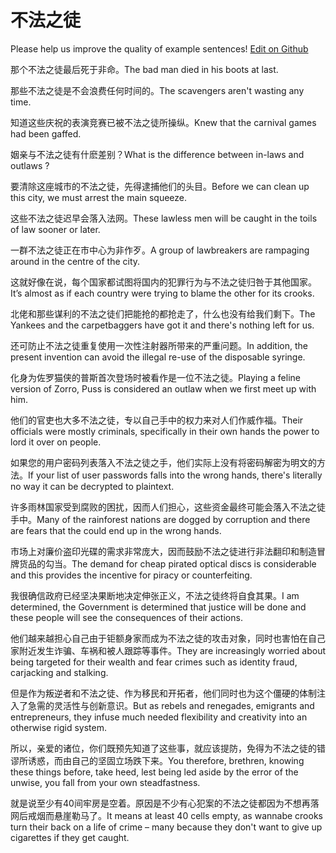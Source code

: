 # 不法之徒

Please help us improve the quality of example sentences! [Edit on Github](https://github.com/jiyushe/jiyu-example-sentence-source/blob/main/chinese/bufazhitu.md)

<p><span class="chinese">那个不法之徒最后死于非命。</span><span class="english">The bad man died in his boots at last.</span></p>

<p><span class="chinese">那些不法之徒是不会浪费任何时间的。</span><span class="english">The scavengers aren't wasting any time.</span></p>

<p><span class="chinese">知道这些庆祝的表演竞赛已被不法之徒所操纵。</span><span class="english">Knew that the carnival games had been gaffed.</span></p>

<p><span class="chinese">姻亲与不法之徒有什麽差别？</span><span class="english">What is the difference between in-laws and outlaws ?</span></p>

<p><span class="chinese">要清除这座城市的不法之徒，先得逮捕他们的头目。</span><span class="english">Before we can clean up this city, we must arrest the main squeeze.</span></p>

<p><span class="chinese">这些不法之徒迟早会落入法网。</span><span class="english">These lawless men will be caught in the toils of law sooner or later.</span></p>

<p><span class="chinese">一群不法之徒正在市中心为非作歹。</span><span class="english">A group of lawbreakers are rampaging around in the centre of the city.</span></p>

<p><span class="chinese">这就好像在说，每个国家都试图将国内的犯罪行为与不法之徒归咎于其他国家。</span><span class="english">It’s almost as if each country were trying to blame the other for its crooks.</span></p>

<p><span class="chinese">北佬和那些谋利的不法之徒们把能抢的都抢走了，什么也没有给我们剩下。</span><span class="english">The Yankees and the carpetbaggers have got it and there's nothing left for us.</span></p>

<p><span class="chinese">还可防止不法之徒重复使用一次性注射器所带来的严重问题。</span><span class="english">In addition, the present invention can avoid the illegal re-use of the disposable syringe.</span></p>

<p><span class="chinese">化身为佐罗猫侠的普斯首次登场时被看作是一位不法之徒。</span><span class="english">Playing a feline version of Zorro, Puss is considered an outlaw when we first meet up with him.</span></p>

<p><span class="chinese">他们的官吏也大多不法之徒，专以自己手中的权力来对人们作威作福。</span><span class="english">Their officials were mostly criminals, specifically in their own hands the power to lord it over on people.</span></p>

<p><span class="chinese">如果您的用户密码列表落入不法之徒之手，他们实际上没有将密码解密为明文的方法。</span><span class="english">If your list of user passwords falls into the wrong hands, there's literally no way it can be decrypted to plaintext.</span></p>

<p><span class="chinese">许多雨林国家受到腐败的困扰，因而人们担心，这些资金最终可能会落入不法之徒手中。</span><span class="english">Many of the rainforest nations are dogged by corruption and there are fears that the could end up in the wrong hands.</span></p>

<p><span class="chinese">市场上对廉价盗印光碟的需求非常庞大，因而鼓励不法之徒进行非法翻印和制造冒牌货品的勾当。</span><span class="english">The demand for cheap pirated optical discs is considerable and this provides the incentive for piracy or counterfeiting.</span></p>

<p><span class="chinese">我很确信政府已经坚决果断地决定伸张正义，不法之徒终将自食其果。</span><span class="english">I am determined, the Government is determined that justice will be done and these people will see the consequences of their actions.</span></p>

<p><span class="chinese">他们越来越担心自己由于钜额身家而成为不法之徒的攻击对象，同时也害怕在自己家附近发生诈骗、车祸和被人跟踪等事件。</span><span class="english">They are increasingly worried about being targeted for their wealth and fear crimes such as identity fraud, carjacking and stalking.</span></p>

<p><span class="chinese">但是作为叛逆者和不法之徒、作为移民和开拓者，他们同时也为这个僵硬的体制注入了急需的灵活性与创新意识。</span><span class="english">But as rebels and renegades, emigrants and entrepreneurs, they infuse much needed flexibility and creativity into an otherwise rigid system.</span></p>

<p><span class="chinese">所以，亲爱的诸位，你们既预先知道了这些事，就应该提防，免得为不法之徒的错谬所诱惑，而由自己的坚固立场跌下来。</span><span class="english">You therefore, brethren, knowing these things before, take heed, lest being led aside by the error of the unwise, you fall from your own steadfastness.</span></p>

<p><span class="chinese">就是说至少有40间牢房是空着。原因是不少有心犯案的不法之徒都因为不想再落网后戒烟而悬崖勒马了。</span><span class="english">It means at least 40 cells empty, as wannabe crooks turn their back on a life of crime – many because they don't want to give up cigarettes if they get caught.</span></p>

